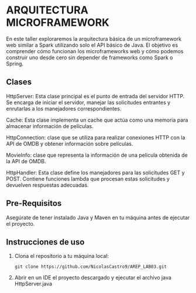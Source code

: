 # ARQUITECTURA MICROFRAMEWORK
En este taller exploraremos la arquitectura básica de un microframework web similar a Spark utilizando solo el API básico de Java. El objetivo es comprender cómo funcionan los microframeworks web y cómo podemos construir uno desde cero sin depender de frameworks como Spark o Spring.

## Clases
HttpServer: Esta clase principal es el punto de entrada del servidor HTTP. Se encarga de iniciar el servidor, manejar las solicitudes entrantes y enrutarlas a los manejadores correspondientes.

Cache: Esta clase implementa un cache que actúa como una memoria para almacenar información de películas.

HttpConnection: clase que se utiliza para realizar conexiones HTTP con la API de OMDB y obtener información sobre películas.

MovieInfo: clase que representa la información de una película obtenida de la API de OMDB.

HttpHandler: Esta clase define los manejadores para las solicitudes GET y POST. Contiene funciones lambda que procesan estas solicitudes y devuelven respuestas adecuadas.

## Pre-Requisitos

Asegúrate de tener instalado Java y Maven en tu máquina antes de ejecutar el proyecto.

## Instrucciones de uso

1. Clona el repositorio a tu máquina local:
   ```
   git clone https://github.com/NicolasCastro9/AREP_LAB03.git
   ```
2. Abrir en un IDE el proyecto descargado y ejecutar el archivo java HttpServer.java
